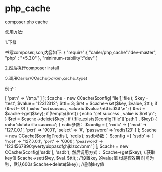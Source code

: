 # php_cache
composer php cache

使用方法:

1.下载

书写composer.json,内容如下:
{
    "require":{
        "carler/php_cache":"dev-master",
        "php" : ">5.3.0"
    },
    "minimum-stability":"dev"
}

2.然后执行composer install

3.调用Carler\CCache($param,$cache_type)

例子：
<?php

require 'vendor/autoload.php';

use CarlerCache\CCache;

$config = [

    'file' => [
    
        'path' => '/tmp/'
        
    ]
    
];
$cache = new CCache($config['file'],'file');


$key = 'test';

$value = '12312312';

$ttl = 3;

$ret = $cache->set($key, $value, $ttl);

if ($ret != 0) {

    echo "set success, value is $value \nttl is $ttl \n";
    
}

$ret = $cache->get($key);

if (!empty($ret)) {

    echo "get success , value is $ret \n";
    
}

$ret = $cache->delete($key);

if (!file_exists($config['file']['path'] . $key)) {

    echo 'delete file success';
    
}


redis参数：

$config = [

    'redis' => [
    
        'host' => '127.0.0.1',
        
        'port' => '9001',
        
        'select' => '0',
        
        'password' => 'redis123'
        
    ]
    
];

$cache = new CCache($config['redis'], 'redis');

ssdb参数：

$config = [

    'ssdb' => [
    
        'host' => '127.0.0.1',
        
        'port' => '8888',
        
        'password' => '1234567890qwertyuiopasdfghjklzxcvbnm'
        
    ]
    
];

$cache = new CCache($config['ssdb'], 'ssdb');

然后调用方式：

 $cache->get($key);  //获取key值
 
 $cache->set($key, $val, $ttl);; //设置key 的value值 ttl是有效期 时间为秒，默认600s
 
 $cache->delete($key) ; //删除key值

